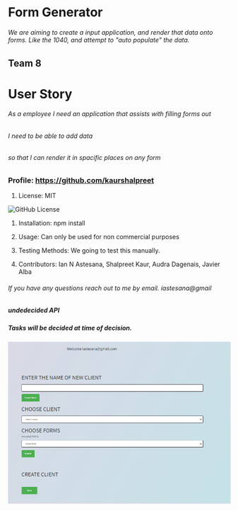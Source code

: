 
# Form Generator

###### We are aiming to create a input application, and render that data onto forms. Like the 1040, and attempt to "auto populate" the data.

## Team 8

# User Story
###### As a employee I need an application that assists with filling forms out
###### I need to be able to add data
###### so that I can render it in spacific places on any form

### Profile: https://github.com/kaurshalpreet

1. License:
   MIT

![GitHub License](https://img.shields.io/badge/license-MIT-blue.svg)

1. Installation: 
   npm install

1. Usage: 
    Can only be used for non commercial purposes

1. Testing Methods: 
    We going to test this manually.

1. Contributors: 
    Ian N Astesana, Shalpreet Kaur, Audra Dagenais, Javier Alba

###### If you have any questions reach out to me by email. iastesana@gmail
    
##### undedecided API
##### Tasks will be decided at time of decision.

![Alt text](./wireframe.png "Homepage")